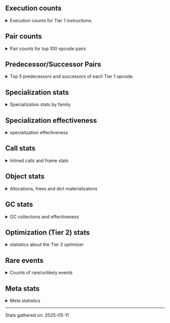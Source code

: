 ## Execution counts

<details>
<summary> Execution counts for Tier 1 instructions. </summary>


The "miss ratio" column shows the percentage of times the instruction
executed that it deoptimized. When this happens, the base unspecialized
instruction is not counted.

<table>
<thead>
<tr>
<th align="left">Name</th>
<th align="right">Base Count</th>
<th align="right">Head Count</th>
<th align="right">Change</th>
</tr>
</thead>
<tbody>
<tr>
<td align="left">BINARY_OP_SUBSCR_LIST_INT</td>
<td align="right">1,060,974</td>
<td align="right">92,493</td>
<td align="right">-91.3%</td>
</tr>
<tr>
<td align="left">FOR_ITER_LIST</td>
<td align="right">9,275,168</td>
<td align="right">3,313,872</td>
<td align="right">-64.3%</td>
</tr>
<tr>
<td align="left">LOAD_SMALL_INT</td>
<td align="right">1,549,162</td>
<td align="right">577,716</td>
<td align="right">-62.7%</td>
</tr>
<tr>
<td align="left">MAP_ADD</td>
<td align="right">3,245,769</td>
<td align="right">1,661,340</td>
<td align="right">-48.8%</td>
</tr>
<tr>
<td align="left">FOR_ITER</td>
<td align="right">15,455,428</td>
<td align="right">8,020,821</td>
<td align="right">-48.1%</td>
</tr>
<tr>
<td align="left">STORE_SUBSCR_DICT</td>
<td align="right">1,257,086</td>
<td align="right">698,111</td>
<td align="right">-44.5%</td>
</tr>
<tr>
<td align="left">POP_JUMP_IF_NOT_NONE</td>
<td align="right">3,404,375</td>
<td align="right">2,077,810</td>
<td align="right">-39.0%</td>
</tr>
<tr>
<td align="left">UNPACK_SEQUENCE_TWO_TUPLE</td>
<td align="right">10,269,074</td>
<td align="right">6,427,727</td>
<td align="right">-37.4%</td>
</tr>
<tr>
<td align="left">CALL_METHOD_DESCRIPTOR_O</td>
<td align="right">891,963</td>
<td align="right">565,860</td>
<td align="right">-36.6%</td>
</tr>
<tr>
<td align="left">POP_ITER</td>
<td align="right">11,034,661</td>
<td align="right">7,163,280</td>
<td align="right">-35.1%</td>
</tr>
<tr>
<td align="left">BUILD_LIST</td>
<td align="right">6,901,178</td>
<td align="right">4,549,472</td>
<td align="right">-34.1%</td>
</tr>
<tr>
<td align="left">STORE_FAST_STORE_FAST</td>
<td align="right">11,294,273</td>
<td align="right">7,452,926</td>
<td align="right">-34.0%</td>
</tr>
<tr>
<td align="left">LOAD_GLOBAL_BUILTIN</td>
<td align="right">57,909,492</td>
<td align="right">42,520,555</td>
<td align="right">-26.6%</td>
</tr>
<tr>
<td align="left">CALL_ISINSTANCE</td>
<td align="right">29,845,705</td>
<td align="right">21,969,316</td>
<td align="right">-26.4%</td>
</tr>
<tr>
<td align="left">TO_BOOL_BOOL</td>
<td align="right">36,080,880</td>
<td align="right">26,934,662</td>
<td align="right">-25.3%</td>
</tr>
<tr>
<td align="left">LOAD_GLOBAL_MODULE</td>
<td align="right">28,055,509</td>
<td align="right">21,322,411</td>
<td align="right">-24.0%</td>
</tr>
<tr>
<td align="left">CONTAINS_OP</td>
<td align="right">212,850</td>
<td align="right">162,292</td>
<td align="right">-23.8%</td>
</tr>
<tr>
<td align="left">LOAD_FAST</td>
<td align="right">14,555,587</td>
<td align="right">11,201,764</td>
<td align="right">-23.0%</td>
</tr>
<tr>
<td align="left">CALL_PY_EXACT_ARGS</td>
<td align="right">18,850,724</td>
<td align="right">14,635,516</td>
<td align="right">-22.4%</td>
</tr>
<tr>
<td align="left">CALL_LIST_APPEND</td>
<td align="right">1,299,785</td>
<td align="right">1,015,952</td>
<td align="right">-21.8%</td>
</tr>
<tr>
<td align="left">SET_FUNCTION_ATTRIBUTE</td>
<td align="right">703,115</td>
<td align="right">554,641</td>
<td align="right">-21.1%</td>
</tr>
<tr>
<td align="left">LOAD_FAST_BORROW</td>
<td align="right">114,522,145</td>
<td align="right">91,018,479</td>
<td align="right">-20.5%</td>
</tr>
<tr>
<td align="left">POP_JUMP_IF_FALSE</td>
<td align="right">37,973,537</td>
<td align="right">30,325,400</td>
<td align="right">-20.1%</td>
</tr>
<tr>
<td align="left">STORE_FAST</td>
<td align="right">29,251,531</td>
<td align="right">23,801,845</td>
<td align="right">-18.6%</td>
</tr>
<tr>
<td align="left">PUSH_NULL</td>
<td align="right">3,219,908</td>
<td align="right">2,673,992</td>
<td align="right">-17.0%</td>
</tr>
<tr>
<td align="left">POP_JUMP_IF_TRUE</td>
<td align="right">9,694,931</td>
<td align="right">8,101,322</td>
<td align="right">-16.4%</td>
</tr>
<tr>
<td align="left">COPY_FREE_VARS</td>
<td align="right">1,874,822</td>
<td align="right">1,569,973</td>
<td align="right">-16.3%</td>
</tr>
<tr>
<td align="left">GET_ITER</td>
<td align="right">11,524,796</td>
<td align="right">9,651,545</td>
<td align="right">-16.3%</td>
</tr>
<tr>
<td align="left">EXTENDED_ARG</td>
<td align="right">2,707,452</td>
<td align="right">2,268,041</td>
<td align="right">-16.2%</td>
</tr>
<tr>
<td align="left">BUILD_TUPLE</td>
<td align="right">12,007,192</td>
<td align="right">10,272,609</td>
<td align="right">-14.4%</td>
</tr>
<tr>
<td align="left">RETURN_VALUE</td>
<td align="right">28,167,089</td>
<td align="right">24,765,686</td>
<td align="right">-12.1%</td>
</tr>
<tr>
<td align="left">LOAD_ATTR_MODULE</td>
<td align="right">7,835,676</td>
<td align="right">6,914,952</td>
<td align="right">-11.8%</td>
</tr>
<tr>
<td align="left">MAKE_CELL</td>
<td align="right">1,308,254</td>
<td align="right">1,159,006</td>
<td align="right">-11.4%</td>
</tr>
<tr>
<td align="left">RESUME_CHECK</td>
<td align="right">36,232,625</td>
<td align="right">32,193,168</td>
<td align="right">-11.1%</td>
</tr>
<tr>
<td align="left">LOAD_FAST_BORROW_LOAD_FAST_BORROW</td>
<td align="right">10,554,784</td>
<td align="right">9,674,818</td>
<td align="right">-8.3%</td>
</tr>
<tr>
<td align="left">MAKE_FUNCTION</td>
<td align="right">2,040,329</td>
<td align="right">1,891,855</td>
<td align="right">-7.3%</td>
</tr>
<tr>
<td align="left">LOAD_ATTR_METHOD_WITH_VALUES</td>
<td align="right">2,678,876</td>
<td align="right">2,499,398</td>
<td align="right">-6.7%</td>
</tr>
<tr>
<td align="left">LOAD_CONST_MORTAL</td>
<td align="right">2,526,741</td>
<td align="right">2,378,267</td>
<td align="right">-5.9%</td>
</tr>
<tr>
<td align="left">LOAD_DEREF</td>
<td align="right">3,717,652</td>
<td align="right">3,511,494</td>
<td align="right">-5.5%</td>
</tr>
<tr>
<td align="left">COPY</td>
<td align="right">5,338,665</td>
<td align="right">5,060,435</td>
<td align="right">-5.2%</td>
</tr>
<tr>
<td align="left">LOAD_ATTR_METHOD_NO_DICT</td>
<td align="right">15,902,095</td>
<td align="right">15,183,265</td>
<td align="right">-4.5%</td>
</tr>
<tr>
<td align="left">LOAD_ATTR_SLOT</td>
<td align="right">16,193,975</td>
<td align="right">15,504,423</td>
<td align="right">-4.3%</td>
</tr>
<tr>
<td align="left">POP_TOP</td>
<td align="right">14,728,403</td>
<td align="right">14,399,335</td>
<td align="right">-2.2%</td>
</tr>
<tr>
<td align="left">TO_BOOL</td>
<td align="right">1,943,131</td>
<td align="right">1,900,665</td>
<td align="right">-2.2%</td>
</tr>
<tr>
<td align="left">TO_BOOL_INT</td>
<td align="right">145,638</td>
<td align="right">142,673</td>
<td align="right">-2.0%</td>
</tr>
<tr>
<td align="left">TO_BOOL_NONE</td>
<td align="right">2,533,551</td>
<td align="right">2,483,008</td>
<td align="right">-2.0%</td>
</tr>
<tr>
<td align="left">LOAD_CONST_IMMORTAL</td>
<td align="right">10,983,222</td>
<td align="right">10,780,452</td>
<td align="right">-1.8%</td>
</tr>
<tr>
<td align="left">BINARY_OP_SUBSCR_STR_INT</td>
<td align="right">364,551</td>
<td align="right">358,621</td>
<td align="right">-1.6%</td>
</tr>
<tr>
<td align="left">CALL_METHOD_DESCRIPTOR_NOARGS</td>
<td align="right">7,453,128</td>
<td align="right">7,350,164</td>
<td align="right">-1.4%</td>
</tr>
<tr>
<td align="left">BINARY_OP_ADD_INT</td>
<td align="right">445,167</td>
<td align="right">439,237</td>
<td align="right">-1.3%</td>
</tr>
<tr>
<td align="left">BINARY_OP_SUBTRACT_INT</td>
<td align="right">234,256</td>
<td align="right">231,291</td>
<td align="right">-1.3%</td>
</tr>
<tr>
<td align="left">COMPARE_OP_INT</td>
<td align="right">513,913</td>
<td align="right">507,983</td>
<td align="right">-1.2%</td>
</tr>
<tr>
<td align="left">STORE_ATTR_SLOT</td>
<td align="right">3,382,769</td>
<td align="right">3,358,419</td>
<td align="right">-0.7%</td>
</tr>
<tr>
<td align="left">LOAD_ATTR</td>
<td align="right">507,517</td>
<td align="right">505,089</td>
<td align="right">-0.5%</td>
</tr>
<tr>
<td align="left">LOAD_ATTR_NONDESCRIPTOR_NO_DICT</td>
<td align="right">814,466</td>
<td align="right">811,501</td>
<td align="right">-0.4%</td>
</tr>
<tr>
<td align="left">COMPARE_OP</td>
<td align="right">813,437</td>
<td align="right">811,009</td>
<td align="right">-0.3%</td>
</tr>
<tr>
<td align="left">IS_OP</td>
<td align="right">2,236,409</td>
<td align="right">2,230,056</td>
<td align="right">-0.3%</td>
</tr>
<tr>
<td align="left">TO_BOOL_STR</td>
<td align="right">1,193,960</td>
<td align="right">1,190,995</td>
<td align="right">-0.2%</td>
</tr>
<tr>
<td align="left">CALL_PY_GENERAL</td>
<td align="right">2,192,770</td>
<td align="right">2,189,805</td>
<td align="right">-0.1%</td>
</tr>
<tr>
<td align="left">SWAP</td>
<td align="right">5,488,047</td>
<td align="right">5,482,117</td>
<td align="right">-0.1%</td>
</tr>
<tr>
<td align="left">TO_BOOL_ALWAYS_TRUE</td>
<td align="right">3,221,733</td>
<td align="right">3,219,286</td>
<td align="right">-0.1%</td>
</tr>
<tr>
<td align="left">CALL_METHOD_DESCRIPTOR_FAST</td>
<td align="right">4,190,030</td>
<td align="right">4,187,065</td>
<td align="right">-0.1%</td>
</tr>
<tr>
<td align="left">JUMP_BACKWARD_NO_JIT</td>
<td align="right">20,802,734</td>
<td align="right"></td>
<td align="right"></td>
</tr>
<tr>
<td align="left">YIELD_VALUE</td>
<td align="right">8,086,107</td>
<td align="right">8,086,107</td>
<td align="right">0.0%</td>
</tr>
<tr>
<td align="left">FOR_ITER_GEN</td>
<td align="right">5,808,336</td>
<td align="right">5,808,336</td>
<td align="right">0.0%</td>
</tr>
<tr>
<td align="left">LOAD_FAST_AND_CLEAR</td>
<td align="right">4,848,723</td>
<td align="right">4,848,723</td>
<td align="right">0.0%</td>
</tr>
<tr>
<td align="left">INTERPRETER_EXIT</td>
<td align="right">4,610,277</td>
<td align="right">4,610,277</td>
<td align="right">0.0%</td>
</tr>
<tr>
<td align="left">SEND_GEN</td>
<td align="right">3,879,410</td>
<td align="right">3,879,410</td>
<td align="right">0.0%</td>
</tr>
<tr>
<td align="left">CALL_BUILTIN_O</td>
<td align="right">3,169,517</td>
<td align="right">3,169,517</td>
<td align="right">0.0%</td>
</tr>
<tr>
<td align="left">JUMP_BACKWARD_NO_INTERRUPT</td>
<td align="right">3,048,915</td>
<td align="right">3,048,915</td>
<td align="right">0.0%</td>
</tr>
<tr>
<td align="left">LOAD_ATTR_NONDESCRIPTOR_WITH_VALUES</td>
<td align="right">2,949,138</td>
<td align="right">2,949,138</td>
<td align="right">0.0%</td>
</tr>
<tr>
<td align="left">LOAD_ATTR_PROPERTY</td>
<td align="right">2,781,570</td>
<td align="right">2,781,570</td>
<td align="right">0.0%</td>
</tr>
<tr>
<td align="left">LIST_APPEND</td>
<td align="right">2,722,029</td>
<td align="right">2,722,029</td>
<td align="right">0.0%</td>
</tr>
<tr>
<td align="left">RETURN_GENERATOR</td>
<td align="right">2,592,513</td>
<td align="right">2,592,513</td>
<td align="right">0.0%</td>
</tr>
<tr>
<td align="left">UNPACK_SEQUENCE_TUPLE</td>
<td align="right">2,346,119</td>
<td align="right">2,346,119</td>
<td align="right">0.0%</td>
</tr>
<tr>
<td align="left">BUILD_MAP</td>
<td align="right">1,879,401</td>
<td align="right">1,879,401</td>
<td align="right">0.0%</td>
</tr>
<tr>
<td align="left">FORMAT_SIMPLE</td>
<td align="right">1,540,131</td>
<td align="right">1,540,131</td>
<td align="right">0.0%</td>
</tr>
<tr>
<td align="left">END_FOR</td>
<td align="right">1,466,987</td>
<td align="right">1,466,987</td>
<td align="right">0.0%</td>
</tr>
<tr>
<td align="left">CALL_TYPE_1</td>
<td align="right">1,398,872</td>
<td align="right">1,398,872</td>
<td align="right">0.0%</td>
</tr>
<tr>
<td align="left">CALL_INTRINSIC_1</td>
<td align="right">1,320,638</td>
<td align="right">1,320,638</td>
<td align="right">0.0%</td>
</tr>
<tr>
<td align="left">LOAD_COMMON_CONSTANT</td>
<td align="right">1,241,238</td>
<td align="right">1,241,238</td>
<td align="right">0.0%</td>
</tr>
<tr>
<td align="left">JUMP_FORWARD</td>
<td align="right">1,031,162</td>
<td align="right">1,031,162</td>
<td align="right">0.0%</td>
</tr>
<tr>
<td align="left">CALL_BUILTIN_FAST</td>
<td align="right">980,478</td>
<td align="right">980,478</td>
<td align="right">0.0%</td>
</tr>
<tr>
<td align="left">END_SEND</td>
<td align="right">830,502</td>
<td align="right">830,502</td>
<td align="right">0.0%</td>
</tr>
<tr>
<td align="left">GET_YIELD_FROM_ITER</td>
<td align="right">830,502</td>
<td align="right">830,502</td>
<td align="right">0.0%</td>
</tr>
<tr>
<td align="left">BUILD_STRING</td>
<td align="right">829,857</td>
<td align="right">829,857</td>
<td align="right">0.0%</td>
</tr>
<tr>
<td align="left">UNARY_NOT</td>
<td align="right">775,935</td>
<td align="right">775,935</td>
<td align="right">0.0%</td>
</tr>
<tr>
<td align="left">LOAD_ATTR_INSTANCE_VALUE</td>
<td align="right">655,778</td>
<td align="right">655,778</td>
<td align="right">0.0%</td>
</tr>
<tr>
<td align="left">BINARY_OP_SUBSCR_DICT</td>
<td align="right">482,183</td>
<td align="right">482,183</td>
<td align="right">0.0%</td>
</tr>
<tr>
<td align="left">COMPARE_OP_STR</td>
<td align="right">353,185</td>
<td align="right">353,185</td>
<td align="right">0.0%</td>
</tr>
<tr>
<td align="left">CALL_KW_PY</td>
<td align="right">348,633</td>
<td align="right">348,633</td>
<td align="right">0.0%</td>
</tr>
<tr>
<td align="left">CALL_BOUND_METHOD_EXACT_ARGS</td>
<td align="right">314,614</td>
<td align="right">314,614</td>
<td align="right">0.0%</td>
</tr>
<tr>
<td align="left">STORE_FAST_LOAD_FAST</td>
<td align="right">256,323</td>
<td align="right">256,323</td>
<td align="right">0.0%</td>
</tr>
<tr>
<td align="left">NOP</td>
<td align="right">256,001</td>
<td align="right">256,001</td>
<td align="right">0.0%</td>
</tr>
<tr>
<td align="left">CONTAINS_OP_DICT</td>
<td align="right">254,103</td>
<td align="right">254,103</td>
<td align="right">0.0%</td>
</tr>
<tr>
<td align="left">UNPACK_EX</td>
<td align="right">234,909</td>
<td align="right">234,909</td>
<td align="right">0.0%</td>
</tr>
<tr>
<td align="left">CONTAINS_OP_SET</td>
<td align="right">208,457</td>
<td align="right">208,457</td>
<td align="right">0.0%</td>
</tr>
<tr>
<td align="left">CALL_FUNCTION_EX</td>
<td align="right">156,220</td>
<td align="right">156,220</td>
<td align="right">0.0%</td>
</tr>
<tr>
<td align="left">DICT_MERGE</td>
<td align="right">148,866</td>
<td align="right">148,866</td>
<td align="right">0.0%</td>
</tr>
<tr>
<td align="left">CALL_BUILTIN_CLASS</td>
<td align="right">144,907</td>
<td align="right">144,907</td>
<td align="right">0.0%</td>
</tr>
<tr>
<td align="left">CALL_NON_PY_GENERAL</td>
<td align="right">139,752</td>
<td align="right">139,752</td>
<td align="right">0.0%</td>
</tr>
<tr>
<td align="left">CALL_LEN</td>
<td align="right">138,914</td>
<td align="right">138,914</td>
<td align="right">0.0%</td>
</tr>
<tr>
<td align="left">STORE_ATTR_INSTANCE_VALUE</td>
<td align="right">134,261</td>
<td align="right">134,261</td>
<td align="right">0.0%</td>
</tr>
<tr>
<td align="left">CALL_TUPLE_1</td>
<td align="right">113,515</td>
<td align="right">113,515</td>
<td align="right">0.0%</td>
</tr>
<tr>
<td align="left">POP_JUMP_IF_NONE</td>
<td align="right">106,941</td>
<td align="right">106,941</td>
<td align="right">0.0%</td>
</tr>
<tr>
<td align="left">FOR_ITER_TUPLE</td>
<td align="right">102,548</td>
<td align="right">102,548</td>
<td align="right">0.0%</td>
</tr>
<tr>
<td align="left">LIST_EXTEND</td>
<td align="right">80,561</td>
<td align="right">80,561</td>
<td align="right">0.0%</td>
</tr>
<tr>
<td align="left">CALL_KW_NON_PY</td>
<td align="right">76,089</td>
<td align="right">76,089</td>
<td align="right">0.0%</td>
</tr>
<tr>
<td align="left">BINARY_OP_SUBSCR_TUPLE_INT</td>
<td align="right">74,366</td>
<td align="right">74,366</td>
<td align="right">0.0%</td>
</tr>
<tr>
<td align="left">BINARY_OP</td>
<td align="right">62,556</td>
<td align="right">62,556</td>
<td align="right">0.0%</td>
</tr>
<tr>
<td align="left">CHECK_EXC_MATCH</td>
<td align="right">61,662</td>
<td align="right">61,662</td>
<td align="right">0.0%</td>
</tr>
<tr>
<td align="left">POP_EXCEPT</td>
<td align="right">61,662</td>
<td align="right">61,662</td>
<td align="right">0.0%</td>
</tr>
<tr>
<td align="left">PUSH_EXC_INFO</td>
<td align="right">61,662</td>
<td align="right">61,662</td>
<td align="right">0.0%</td>
</tr>
<tr>
<td align="left">LOAD_ATTR_CLASS_WITH_METACLASS_CHECK</td>
<td align="right">60,754</td>
<td align="right">60,754</td>
<td align="right">0.0%</td>
</tr>
<tr>
<td align="left">CALL_METHOD_DESCRIPTOR_FAST_WITH_KEYWORDS</td>
<td align="right">59,339</td>
<td align="right">59,339</td>
<td align="right">0.0%</td>
</tr>
<tr>
<td align="left">BINARY_SLICE</td>
<td align="right">48,891</td>
<td align="right">48,891</td>
<td align="right">0.0%</td>
</tr>
<tr>
<td align="left">LOAD_FAST_LOAD_FAST</td>
<td align="right">45,731</td>
<td align="right">45,731</td>
<td align="right">0.0%</td>
</tr>
<tr>
<td align="left">BUILD_SET</td>
<td align="right">45,537</td>
<td align="right">45,537</td>
<td align="right">0.0%</td>
</tr>
<tr>
<td align="left">TO_BOOL_LIST</td>
<td align="right">30,556</td>
<td align="right">30,556</td>
<td align="right">0.0%</td>
</tr>
<tr>
<td align="left">STORE_DEREF</td>
<td align="right">25,736</td>
<td align="right">25,736</td>
<td align="right">0.0%</td>
</tr>
<tr>
<td align="left">CALL_BUILTIN_FAST_WITH_KEYWORDS</td>
<td align="right">25,152</td>
<td align="right">25,152</td>
<td align="right">0.0%</td>
</tr>
<tr>
<td align="left">BINARY_OP_INPLACE_ADD_UNICODE</td>
<td align="right">20,509</td>
<td align="right">20,509</td>
<td align="right">0.0%</td>
</tr>
<tr>
<td align="left">EXIT_INIT_CHECK</td>
<td align="right">20,251</td>
<td align="right">20,251</td>
<td align="right">0.0%</td>
</tr>
<tr>
<td align="left">CALL_ALLOC_AND_ENTER_INIT</td>
<td align="right">20,251</td>
<td align="right">20,251</td>
<td align="right">0.0%</td>
</tr>
<tr>
<td align="left">SET_ADD</td>
<td align="right">14,448</td>
<td align="right">14,448</td>
<td align="right">0.0%</td>
</tr>
<tr>
<td align="left">UNPACK_SEQUENCE</td>
<td align="right">12,145</td>
<td align="right">12,145</td>
<td align="right">0.0%</td>
</tr>
<tr>
<td align="left">BINARY_OP_SUBSCR_LIST_SLICE</td>
<td align="right">10,445</td>
<td align="right">10,445</td>
<td align="right">0.0%</td>
</tr>
<tr>
<td align="left">LOAD_ATTR_CLASS</td>
<td align="right">4,772</td>
<td align="right">4,772</td>
<td align="right">0.0%</td>
</tr>
<tr>
<td align="left">CALL_STR_1</td>
<td align="right">2,448</td>
<td align="right">2,448</td>
<td align="right">0.0%</td>
</tr>
<tr>
<td align="left">CALL</td>
<td align="right">1,942</td>
<td align="right">1,942</td>
<td align="right">0.0%</td>
</tr>
<tr>
<td align="left">DICT_UPDATE</td>
<td align="right">1,677</td>
<td align="right">1,677</td>
<td align="right">0.0%</td>
</tr>
<tr>
<td align="left">LOAD_GLOBAL</td>
<td align="right">1,552</td>
<td align="right">1,552</td>
<td align="right">0.0%</td>
</tr>
<tr>
<td align="left">IMPORT_NAME</td>
<td align="right">1,548</td>
<td align="right">1,548</td>
<td align="right">0.0%</td>
</tr>
<tr>
<td align="left">LOAD_FAST_CHECK</td>
<td align="right">774</td>
<td align="right">774</td>
<td align="right">0.0%</td>
</tr>
<tr>
<td align="left">LOAD_CONST</td>
<td align="right">471</td>
<td align="right">471</td>
<td align="right">0.0%</td>
</tr>
<tr>
<td align="left">RESUME</td>
<td align="right">320</td>
<td align="right">320</td>
<td align="right">0.0%</td>
</tr>
<tr>
<td align="left">BINARY_OP_SUBSCR_GETITEM</td>
<td align="right">257</td>
<td align="right">257</td>
<td align="right">0.0%</td>
</tr>
<tr>
<td align="left">FOR_ITER_RANGE</td>
<td align="right">193</td>
<td align="right">193</td>
<td align="right">0.0%</td>
</tr>
<tr>
<td align="left">JUMP_BACKWARD</td>
<td align="right">169</td>
<td align="right">169</td>
<td align="right">0.0%</td>
</tr>
<tr>
<td align="left">STORE_ATTR</td>
<td align="right">156</td>
<td align="right">156</td>
<td align="right">0.0%</td>
</tr>
<tr>
<td align="left">CALL_KW</td>
<td align="right">150</td>
<td align="right">150</td>
<td align="right">0.0%</td>
</tr>
<tr>
<td align="left">SET_UPDATE</td>
<td align="right">129</td>
<td align="right">129</td>
<td align="right">0.0%</td>
</tr>
<tr>
<td align="left">BINARY_OP_SUBTRACT_FLOAT</td>
<td align="right">128</td>
<td align="right">128</td>
<td align="right">0.0%</td>
</tr>
<tr>
<td align="left">BINARY_OP_ADD_FLOAT</td>
<td align="right">125</td>
<td align="right">125</td>
<td align="right">0.0%</td>
</tr>
<tr>
<td align="left">STORE_SUBSCR</td>
<td align="right">38</td>
<td align="right">38</td>
<td align="right">0.0%</td>
</tr>
<tr>
<td align="left">SEND</td>
<td align="right">14</td>
<td align="right">14</td>
<td align="right">0.0%</td>
</tr>
<tr>
<td align="left">JUMP_BACKWARD_JIT</td>
<td align="right"></td>
<td align="right">9,236,671</td>
<td align="right"></td>
</tr>
<tr>
<td align="left">ENTER_EXECUTOR</td>
<td align="right"></td>
<td align="right">5,886,332</td>
<td align="right"></td>
</tr>
<tr>
<td align="left">NOT_TAKEN</td>
<td align="right"></td>
<td align="right">269,843</td>
<td align="right"></td>
</tr>
</tbody>
</table>


</details>

## Pair counts

<details>
<summary> Pair counts for top 100 opcode pairs </summary>


Pairs of specialized operations that deoptimize and are then followed by
the corresponding unspecialized instruction are not counted as pairs.

Not included in comparative output.


</details>

## Predecessor/Successor Pairs

<details>
<summary> Top 5 predecessors and successors of each Tier 1 opcode. </summary>


This does not include the unspecialized instructions that occur after a
specialized instruction deoptimizes.

Not included in comparative output.


</details>

## Specialization stats

<details>
<summary> Specialization stats by family </summary>

### BINARY_OP

<details>
<summary> specialization stats for BINARY_OP family </summary>

<table>
<thead>
<tr>
<th align="left">Kind</th>
<th align="right">Base Count</th>
<th align="right">Base Ratio</th>
<th align="right">Head Count</th>
<th align="right">Head Ratio</th>
<th align="right">Change</th>
</tr>
</thead>
<tbody>
<tr>
<td align="left">
hit
<details>
<summary>ⓘ</summary>

Specialized instructions that complete.
</details>
</td>
<td align="right">3,743,639</td>
<td align="right">98.2%</td>
<td align="right">1,791,852</td>
<td align="right">96.4%</td>
<td align="right">-52.1%</td>
</tr>
<tr>
<td align="left">
deferred
<details>
<summary>ⓘ</summary>

Lists the number of "deferred" (i.e. not specialized) instructions executed.
</details>
</td>
<td align="right">61,985</td>
<td align="right">1.6%</td>
<td align="right">61,985</td>
<td align="right">3.3%</td>
<td align="right">0.0%</td>
</tr>
<tr>
<td align="left">
miss
<details>
<summary>ⓘ</summary>

Specialized instructions that deopt.
</details>
</td>
<td align="right">5,179</td>
<td align="right">0.1%</td>
<td align="right">5,179</td>
<td align="right">0.3%</td>
<td align="right">0.0%</td>
</tr>
</tbody>
</table>

<table>
<thead>
<tr>
<th align="left">Success</th>
<th align="right">Base Count</th>
<th align="right">Base Ratio</th>
<th align="right">Head Count</th>
<th align="right">Head Ratio</th>
<th align="right">Change</th>
</tr>
</thead>
<tbody>
<tr>
<td align="left">Success</td>
<td align="right">168</td>
<td align="right">25.6%</td>
<td align="right">168</td>
<td align="right">25.6%</td>
<td align="right">0.0%</td>
</tr>
<tr>
<td align="left">Failure</td>
<td align="right">489</td>
<td align="right">74.4%</td>
<td align="right">489</td>
<td align="right">74.4%</td>
<td align="right">0.0%</td>
</tr>
</tbody>
</table>

<table>
<thead>
<tr>
<th align="left">Failure kind</th>
<th align="right">Base Count</th>
<th align="right">Base Ratio</th>
<th align="right">Head Count</th>
<th align="right">Head Ratio</th>
<th align="right">Change</th>
</tr>
</thead>
<tbody>
<tr>
<td align="left">add other</td>
<td align="right">295</td>
<td align="right">60.3%</td>
<td align="right">295</td>
<td align="right">60.3%</td>
<td align="right">0.0%</td>
</tr>
<tr>
<td align="left">subscr defaultdict</td>
<td align="right">73</td>
<td align="right">14.9%</td>
<td align="right">73</td>
<td align="right">14.9%</td>
<td align="right">0.0%</td>
</tr>
<tr>
<td align="left">out of range</td>
<td align="right">49</td>
<td align="right">10.0%</td>
<td align="right">49</td>
<td align="right">10.0%</td>
<td align="right">0.0%</td>
</tr>
<tr>
<td align="left">subscr tuple slice</td>
<td align="right">49</td>
<td align="right">10.0%</td>
<td align="right">49</td>
<td align="right">10.0%</td>
<td align="right">0.0%</td>
</tr>
<tr>
<td align="left">subtract other</td>
<td align="right">22</td>
<td align="right">4.5%</td>
<td align="right">22</td>
<td align="right">4.5%</td>
<td align="right">0.0%</td>
</tr>
<tr>
<td align="left">add different types</td>
<td align="right">1</td>
<td align="right">0.2%</td>
<td align="right">1</td>
<td align="right">0.2%</td>
<td align="right">0.0%</td>
</tr>
</tbody>
</table>


</details>

### BINARY_SLICE

<details>
<summary> specialization stats for BINARY_SLICE family </summary>

<table>
<thead>
<tr>
<th align="left">Kind</th>
<th align="right">Base Count</th>
<th align="right">Base Ratio</th>
<th align="right">Head Count</th>
<th align="right">Head Ratio</th>
<th align="right">Change</th>
</tr>
</thead>
<tbody>
<tr>
<td align="left">
deferred
<details>
<summary>ⓘ</summary>

Lists the number of "deferred" (i.e. not specialized) instructions executed.
</details>
</td>
<td align="right">48,891</td>
<td align="right">100.0%</td>
<td align="right">48,891</td>
<td align="right">100.0%</td>
<td align="right">0.0%</td>
</tr>
</tbody>
</table>


</details>

### CALL

<details>
<summary> specialization stats for CALL family </summary>

<table>
<thead>
<tr>
<th align="left">Kind</th>
<th align="right">Base Count</th>
<th align="right">Base Ratio</th>
<th align="right">Head Count</th>
<th align="right">Head Ratio</th>
<th align="right">Change</th>
</tr>
</thead>
<tbody>
<tr>
<td align="left">
hit
<details>
<summary>ⓘ</summary>

Specialized instructions that complete.
</details>
</td>
<td align="right">68,694,477</td>
<td align="right">99.2%</td>
<td align="right">55,900,583</td>
<td align="right">99.0%</td>
<td align="right">-18.6%</td>
</tr>
<tr>
<td align="left">
miss
<details>
<summary>ⓘ</summary>

Specialized instructions that deopt.
</details>
</td>
<td align="right">549,045</td>
<td align="right">0.8%</td>
<td align="right">535,477</td>
<td align="right">0.9%</td>
<td align="right">-2.5%</td>
</tr>
<tr>
<td align="left">
deferred
<details>
<summary>ⓘ</summary>

Lists the number of "deferred" (i.e. not specialized) instructions executed.
</details>
</td>
<td align="right">539,572</td>
<td align="right">0.8%</td>
<td align="right">526,260</td>
<td align="right">0.9%</td>
<td align="right">-2.5%</td>
</tr>
</tbody>
</table>

<table>
<thead>
<tr>
<th align="left">Success</th>
<th align="right">Base Count</th>
<th align="right">Base Ratio</th>
<th align="right">Head Count</th>
<th align="right">Head Ratio</th>
<th align="right">Change</th>
</tr>
</thead>
<tbody>
<tr>
<td align="left">Success</td>
<td align="right">11,415</td>
<td align="right">100.0%</td>
<td align="right">11,159</td>
<td align="right">100.0%</td>
<td align="right">-2.2%</td>
</tr>
<tr>
<td align="left">Failure</td>
<td align="right">0</td>
<td align="right">0.0%</td>
<td align="right">0</td>
<td align="right">0.0%</td>
<td align="right"></td>
</tr>
</tbody>
</table>


</details>

### CALL_KW

<details>
<summary> specialization stats for CALL_KW family </summary>

<table>
<thead>
<tr>
<th align="left">Kind</th>
<th align="right">Base Count</th>
<th align="right">Base Ratio</th>
<th align="right">Head Count</th>
<th align="right">Head Ratio</th>
<th align="right">Change</th>
</tr>
</thead>
<tbody>
<tr>
<td align="left">
deferred
<details>
<summary>ⓘ</summary>

Lists the number of "deferred" (i.e. not specialized) instructions executed.
</details>
</td>
<td align="right">75</td>
<td align="right">50.0%</td>
<td align="right">75</td>
<td align="right">50.0%</td>
<td align="right">0.0%</td>
</tr>
</tbody>
</table>

<table>
<thead>
<tr>
<th align="left">Success</th>
<th align="right">Base Count</th>
<th align="right">Base Ratio</th>
<th align="right">Head Count</th>
<th align="right">Head Ratio</th>
<th align="right">Change</th>
</tr>
</thead>
<tbody>
<tr>
<td align="left">Success</td>
<td align="right">75</td>
<td align="right">100.0%</td>
<td align="right">75</td>
<td align="right">100.0%</td>
<td align="right">0.0%</td>
</tr>
<tr>
<td align="left">Failure</td>
<td align="right">0</td>
<td align="right">0.0%</td>
<td align="right">0</td>
<td align="right">0.0%</td>
<td align="right"></td>
</tr>
</tbody>
</table>


</details>

### COMPARE_OP

<details>
<summary> specialization stats for COMPARE_OP family </summary>

<table>
<thead>
<tr>
<th align="left">Kind</th>
<th align="right">Base Count</th>
<th align="right">Base Ratio</th>
<th align="right">Head Count</th>
<th align="right">Head Ratio</th>
<th align="right">Change</th>
</tr>
</thead>
<tbody>
<tr>
<td align="left">
hit
<details>
<summary>ⓘ</summary>

Specialized instructions that complete.
</details>
</td>
<td align="right">867,098</td>
<td align="right">51.6%</td>
<td align="right">861,168</td>
<td align="right">51.5%</td>
<td align="right">-0.7%</td>
</tr>
<tr>
<td align="left">
deferred
<details>
<summary>ⓘ</summary>

Lists the number of "deferred" (i.e. not specialized) instructions executed.
</details>
</td>
<td align="right">811,966</td>
<td align="right">48.3%</td>
<td align="right">809,538</td>
<td align="right">48.4%</td>
<td align="right">-0.3%</td>
</tr>
</tbody>
</table>

<table>
<thead>
<tr>
<th align="left">Success</th>
<th align="right">Base Count</th>
<th align="right">Base Ratio</th>
<th align="right">Head Count</th>
<th align="right">Head Ratio</th>
<th align="right">Change</th>
</tr>
</thead>
<tbody>
<tr>
<td align="left">Success</td>
<td align="right">40</td>
<td align="right">2.7%</td>
<td align="right">40</td>
<td align="right">2.7%</td>
<td align="right">0.0%</td>
</tr>
<tr>
<td align="left">Failure</td>
<td align="right">1,431</td>
<td align="right">97.3%</td>
<td align="right">1,431</td>
<td align="right">97.3%</td>
<td align="right">0.0%</td>
</tr>
</tbody>
</table>

<table>
<thead>
<tr>
<th align="left">Failure kind</th>
<th align="right">Base Count</th>
<th align="right">Base Ratio</th>
<th align="right">Head Count</th>
<th align="right">Head Ratio</th>
<th align="right">Change</th>
</tr>
</thead>
<tbody>
<tr>
<td align="left">baseobject</td>
<td align="right">662</td>
<td align="right">46.3%</td>
<td align="right">662</td>
<td align="right">46.3%</td>
<td align="right">0.0%</td>
</tr>
<tr>
<td align="left">different types</td>
<td align="right">497</td>
<td align="right">34.7%</td>
<td align="right">497</td>
<td align="right">34.7%</td>
<td align="right">0.0%</td>
</tr>
<tr>
<td align="left">other</td>
<td align="right">81</td>
<td align="right">5.7%</td>
<td align="right">81</td>
<td align="right">5.7%</td>
<td align="right">0.0%</td>
</tr>
<tr>
<td align="left">set</td>
<td align="right">51</td>
<td align="right">3.6%</td>
<td align="right">51</td>
<td align="right">3.6%</td>
<td align="right">0.0%</td>
</tr>
<tr>
<td align="left">string</td>
<td align="right">50</td>
<td align="right">3.5%</td>
<td align="right">50</td>
<td align="right">3.5%</td>
<td align="right">0.0%</td>
</tr>
<tr>
<td align="left">big int</td>
<td align="right">46</td>
<td align="right">3.2%</td>
<td align="right">46</td>
<td align="right">3.2%</td>
<td align="right">0.0%</td>
</tr>
<tr>
<td align="left">bool</td>
<td align="right">44</td>
<td align="right">3.1%</td>
<td align="right">44</td>
<td align="right">3.1%</td>
<td align="right">0.0%</td>
</tr>
</tbody>
</table>


</details>

### CONTAINS_OP

<details>
<summary> specialization stats for CONTAINS_OP family </summary>

<table>
<thead>
<tr>
<th align="left">Kind</th>
<th align="right">Base Count</th>
<th align="right">Base Ratio</th>
<th align="right">Head Count</th>
<th align="right">Head Ratio</th>
<th align="right">Change</th>
</tr>
</thead>
<tbody>
<tr>
<td align="left">
deferred
<details>
<summary>ⓘ</summary>

Lists the number of "deferred" (i.e. not specialized) instructions executed.
</details>
</td>
<td align="right">212,367</td>
<td align="right">31.4%</td>
<td align="right">161,810</td>
<td align="right">25.9%</td>
<td align="right">-23.8%</td>
</tr>
<tr>
<td align="left">
hit
<details>
<summary>ⓘ</summary>

Specialized instructions that complete.
</details>
</td>
<td align="right">435,222</td>
<td align="right">64.4%</td>
<td align="right">435,222</td>
<td align="right">69.7%</td>
<td align="right">0.0%</td>
</tr>
<tr>
<td align="left">
miss
<details>
<summary>ⓘ</summary>

Specialized instructions that deopt.
</details>
</td>
<td align="right">27,338</td>
<td align="right">4.0%</td>
<td align="right">27,338</td>
<td align="right">4.4%</td>
<td align="right">0.0%</td>
</tr>
</tbody>
</table>

<table>
<thead>
<tr>
<th align="left">Success</th>
<th align="right">Base Count</th>
<th align="right">Base Ratio</th>
<th align="right">Head Count</th>
<th align="right">Head Ratio</th>
<th align="right">Change</th>
</tr>
</thead>
<tbody>
<tr>
<td align="left">Failure</td>
<td align="right">450</td>
<td align="right">45.1%</td>
<td align="right">449</td>
<td align="right">45.0%</td>
<td align="right">-0.2%</td>
</tr>
<tr>
<td align="left">Success</td>
<td align="right">548</td>
<td align="right">54.9%</td>
<td align="right">548</td>
<td align="right">55.0%</td>
<td align="right">0.0%</td>
</tr>
</tbody>
</table>

<table>
<thead>
<tr>
<th align="left">Failure kind</th>
<th align="right">Base Count</th>
<th align="right">Base Ratio</th>
<th align="right">Head Count</th>
<th align="right">Head Ratio</th>
<th align="right">Change</th>
</tr>
</thead>
<tbody>
<tr>
<td align="left">tuple</td>
<td align="right">270</td>
<td align="right">60.0%</td>
<td align="right">269</td>
<td align="right">59.9%</td>
<td align="right">-0.4%</td>
</tr>
<tr>
<td align="left">list</td>
<td align="right">180</td>
<td align="right">40.0%</td>
<td align="right">180</td>
<td align="right">40.1%</td>
<td align="right">0.0%</td>
</tr>
</tbody>
</table>


</details>

### FOR_ITER

<details>
<summary> specialization stats for FOR_ITER family </summary>

<table>
<thead>
<tr>
<th align="left">Kind</th>
<th align="right">Base Count</th>
<th align="right">Base Ratio</th>
<th align="right">Head Count</th>
<th align="right">Head Ratio</th>
<th align="right">Change</th>
</tr>
</thead>
<tbody>
<tr>
<td align="left">
deferred
<details>
<summary>ⓘ</summary>

Lists the number of "deferred" (i.e. not specialized) instructions executed.
</details>
</td>
<td align="right">15,450,353</td>
<td align="right">50.4%</td>
<td align="right">8,017,546</td>
<td align="right">46.5%</td>
<td align="right">-48.1%</td>
</tr>
<tr>
<td align="left">
hit
<details>
<summary>ⓘ</summary>

Specialized instructions that complete.
</details>
</td>
<td align="right">15,186,245</td>
<td align="right">49.6%</td>
<td align="right">9,224,949</td>
<td align="right">53.5%</td>
<td align="right">-39.3%</td>
</tr>
</tbody>
</table>

<table>
<thead>
<tr>
<th align="left">Success</th>
<th align="right">Base Count</th>
<th align="right">Base Ratio</th>
<th align="right">Head Count</th>
<th align="right">Head Ratio</th>
<th align="right">Change</th>
</tr>
</thead>
<tbody>
<tr>
<td align="left">Failure</td>
<td align="right">4,988</td>
<td align="right">98.3%</td>
<td align="right">3,188</td>
<td align="right">97.3%</td>
<td align="right">-36.1%</td>
</tr>
<tr>
<td align="left">Success</td>
<td align="right">87</td>
<td align="right">1.7%</td>
<td align="right">87</td>
<td align="right">2.7%</td>
<td align="right">0.0%</td>
</tr>
</tbody>
</table>

<table>
<thead>
<tr>
<th align="left">Failure kind</th>
<th align="right">Base Count</th>
<th align="right">Base Ratio</th>
<th align="right">Head Count</th>
<th align="right">Head Ratio</th>
<th align="right">Change</th>
</tr>
</thead>
<tbody>
<tr>
<td align="left">dict items</td>
<td align="right">3,825</td>
<td align="right">76.7%</td>
<td align="right">2,109</td>
<td align="right">66.2%</td>
<td align="right">-44.9%</td>
</tr>
<tr>
<td align="left">itertools</td>
<td align="right">146</td>
<td align="right">2.9%</td>
<td align="right">83</td>
<td align="right">2.6%</td>
<td align="right">-43.2%</td>
</tr>
<tr>
<td align="left">other</td>
<td align="right">73</td>
<td align="right">1.5%</td>
<td align="right">52</td>
<td align="right">1.6%</td>
<td align="right">-28.8%</td>
</tr>
<tr>
<td align="left">dict values</td>
<td align="right">287</td>
<td align="right">5.8%</td>
<td align="right">287</td>
<td align="right">9.0%</td>
<td align="right">0.0%</td>
</tr>
<tr>
<td align="left">dict keys</td>
<td align="right">187</td>
<td align="right">3.7%</td>
<td align="right">187</td>
<td align="right">5.9%</td>
<td align="right">0.0%</td>
</tr>
<tr>
<td align="left">set</td>
<td align="right">183</td>
<td align="right">3.7%</td>
<td align="right">183</td>
<td align="right">5.7%</td>
<td align="right">0.0%</td>
</tr>
<tr>
<td align="left">enumerate</td>
<td align="right">147</td>
<td align="right">2.9%</td>
<td align="right">147</td>
<td align="right">4.6%</td>
<td align="right">0.0%</td>
</tr>
<tr>
<td align="left">reversed list</td>
<td align="right">90</td>
<td align="right">1.8%</td>
<td align="right">90</td>
<td align="right">2.8%</td>
<td align="right">0.0%</td>
</tr>
<tr>
<td align="left">ascii string</td>
<td align="right">50</td>
<td align="right">1.0%</td>
<td align="right">50</td>
<td align="right">1.6%</td>
<td align="right">0.0%</td>
</tr>
</tbody>
</table>


</details>

### GET_ITER

<details>
<summary> specialization stats for GET_ITER family </summary>

<table>
<thead>
<tr>
<th align="left">Failure kind</th>
<th align="right">Base Count</th>
<th align="right">Base Ratio</th>
<th align="right">Head Count</th>
<th align="right">Head Ratio</th>
<th align="right">Change</th>
</tr>
</thead>
<tbody>
<tr>
<td align="left">other</td>
<td align="right">4,936,121</td>
<td align="right">4,936,121 / 0 !!</td>
<td align="right">4,936,121</td>
<td align="right">4,936,121 / 0 !!</td>
<td align="right">0.0%</td>
</tr>
<tr>
<td align="left">list</td>
<td align="right">4,523,385</td>
<td align="right">4,523,385 / 0 !!</td>
<td align="right">4,523,385</td>
<td align="right">4,523,385 / 0 !!</td>
<td align="right">0.0%</td>
</tr>
<tr>
<td align="left">self</td>
<td align="right">1,740,984</td>
<td align="right">1,740,984 / 0 !!</td>
<td align="right">1,740,984</td>
<td align="right">1,740,984 / 0 !!</td>
<td align="right">0.0%</td>
</tr>
<tr>
<td align="left">generator</td>
<td align="right">225,750</td>
<td align="right">225,750 / 0 !!</td>
<td align="right">225,750</td>
<td align="right">225,750 / 0 !!</td>
<td align="right">0.0%</td>
</tr>
<tr>
<td align="left">string</td>
<td align="right">33,798</td>
<td align="right">33,798 / 0 !!</td>
<td align="right">33,798</td>
<td align="right">33,798 / 0 !!</td>
<td align="right">0.0%</td>
</tr>
<tr>
<td align="left">tuple</td>
<td align="right">27,993</td>
<td align="right">27,993 / 0 !!</td>
<td align="right">27,993</td>
<td align="right">27,993 / 0 !!</td>
<td align="right">0.0%</td>
</tr>
<tr>
<td align="left">enumerate</td>
<td align="right">19,866</td>
<td align="right">19,866 / 0 !!</td>
<td align="right">19,866</td>
<td align="right">19,866 / 0 !!</td>
<td align="right">0.0%</td>
</tr>
<tr>
<td align="left">dict keys</td>
<td align="right">14,577</td>
<td align="right">14,577 / 0 !!</td>
<td align="right">14,577</td>
<td align="right">14,577 / 0 !!</td>
<td align="right">0.0%</td>
</tr>
<tr>
<td align="left">set</td>
<td align="right">2,322</td>
<td align="right">2,322 / 0 !!</td>
<td align="right">2,322</td>
<td align="right">2,322 / 0 !!</td>
<td align="right">0.0%</td>
</tr>
</tbody>
</table>


</details>

### LOAD_ATTR

<details>
<summary> specialization stats for LOAD_ATTR family </summary>

<table>
<thead>
<tr>
<th align="left">Kind</th>
<th align="right">Base Count</th>
<th align="right">Base Ratio</th>
<th align="right">Head Count</th>
<th align="right">Head Ratio</th>
<th align="right">Change</th>
</tr>
</thead>
<tbody>
<tr>
<td align="left">
miss
<details>
<summary>ⓘ</summary>

Specialized instructions that deopt.
</details>
</td>
<td align="right">8,211,838</td>
<td align="right">16.3%</td>
<td align="right">7,680,761</td>
<td align="right">16.0%</td>
<td align="right">-6.5%</td>
</tr>
<tr>
<td align="left">
hit
<details>
<summary>ⓘ</summary>

Specialized instructions that complete.
</details>
</td>
<td align="right">41,665,262</td>
<td align="right">82.7%</td>
<td align="right">39,684,790</td>
<td align="right">82.9%</td>
<td align="right">-4.8%</td>
</tr>
<tr>
<td align="left">
deferred
<details>
<summary>ⓘ</summary>

Lists the number of "deferred" (i.e. not specialized) instructions executed.
</details>
</td>
<td align="right">501,411</td>
<td align="right">1.0%</td>
<td align="right">498,983</td>
<td align="right">1.0%</td>
<td align="right">-0.5%</td>
</tr>
<tr>
<td align="left">
deopt
<details>
<summary>ⓘ</summary>

Specialized instructions that deopt.
</details>
</td>
<td align="right">355,467</td>
<td align="right">0.7%</td>
<td align="right">355,467</td>
<td align="right">0.7%</td>
<td align="right">0.0%</td>
</tr>
</tbody>
</table>

<table>
<thead>
<tr>
<th align="left">Success</th>
<th align="right">Base Count</th>
<th align="right">Base Ratio</th>
<th align="right">Head Count</th>
<th align="right">Head Ratio</th>
<th align="right">Change</th>
</tr>
</thead>
<tbody>
<tr>
<td align="left">Success</td>
<td align="right">156,005</td>
<td align="right">97.0%</td>
<td align="right">145,993</td>
<td align="right">96.8%</td>
<td align="right">-6.4%</td>
</tr>
<tr>
<td align="left">Failure</td>
<td align="right">4,843</td>
<td align="right">3.0%</td>
<td align="right">4,843</td>
<td align="right">3.2%</td>
<td align="right">0.0%</td>
</tr>
</tbody>
</table>

<table>
<thead>
<tr>
<th align="left">Failure kind</th>
<th align="right">Base Count</th>
<th align="right">Base Ratio</th>
<th align="right">Head Count</th>
<th align="right">Head Ratio</th>
<th align="right">Change</th>
</tr>
</thead>
<tbody>
<tr>
<td align="left">mutable class</td>
<td align="right">3,925</td>
<td align="right">81.0%</td>
<td align="right">3,925</td>
<td align="right">81.0%</td>
<td align="right">0.0%</td>
</tr>
<tr>
<td align="left">method</td>
<td align="right">758</td>
<td align="right">15.7%</td>
<td align="right">758</td>
<td align="right">15.7%</td>
<td align="right">0.0%</td>
</tr>
<tr>
<td align="left">class method obj</td>
<td align="right">91</td>
<td align="right">1.9%</td>
<td align="right">91</td>
<td align="right">1.9%</td>
<td align="right">0.0%</td>
</tr>
<tr>
<td align="left">builtin class method</td>
<td align="right">47</td>
<td align="right">1.0%</td>
<td align="right">47</td>
<td align="right">1.0%</td>
<td align="right">0.0%</td>
</tr>
</tbody>
</table>


</details>

### LOAD_GLOBAL

<details>
<summary> specialization stats for LOAD_GLOBAL family </summary>

<table>
<thead>
<tr>
<th align="left">Kind</th>
<th align="right">Base Count</th>
<th align="right">Base Ratio</th>
<th align="right">Head Count</th>
<th align="right">Head Ratio</th>
<th align="right">Change</th>
</tr>
</thead>
<tbody>
<tr>
<td align="left">
hit
<details>
<summary>ⓘ</summary>

Specialized instructions that complete.
</details>
</td>
<td align="right">85,964,789</td>
<td align="right">100.0%</td>
<td align="right">63,842,754</td>
<td align="right">100.0%</td>
<td align="right">-25.7%</td>
</tr>
<tr>
<td align="left">
deferred
<details>
<summary>ⓘ</summary>

Lists the number of "deferred" (i.e. not specialized) instructions executed.
</details>
</td>
<td align="right">736</td>
<td align="right">0.0%</td>
<td align="right">736</td>
<td align="right">0.0%</td>
<td align="right">0.0%</td>
</tr>
<tr>
<td align="left">
miss
<details>
<summary>ⓘ</summary>

Specialized instructions that deopt.
</details>
</td>
<td align="right">212</td>
<td align="right">0.0%</td>
<td align="right">212</td>
<td align="right">0.0%</td>
<td align="right">0.0%</td>
</tr>
</tbody>
</table>

<table>
<thead>
<tr>
<th align="left">Success</th>
<th align="right">Base Count</th>
<th align="right">Base Ratio</th>
<th align="right">Head Count</th>
<th align="right">Head Ratio</th>
<th align="right">Change</th>
</tr>
</thead>
<tbody>
<tr>
<td align="left">Success</td>
<td align="right">820</td>
<td align="right">100.0%</td>
<td align="right">820</td>
<td align="right">100.0%</td>
<td align="right">0.0%</td>
</tr>
<tr>
<td align="left">Failure</td>
<td align="right">0</td>
<td align="right">0.0%</td>
<td align="right">0</td>
<td align="right">0.0%</td>
<td align="right"></td>
</tr>
</tbody>
</table>


</details>

### SEND

<details>
<summary> specialization stats for SEND family </summary>

<table>
<thead>
<tr>
<th align="left">Kind</th>
<th align="right">Base Count</th>
<th align="right">Base Ratio</th>
<th align="right">Head Count</th>
<th align="right">Head Ratio</th>
<th align="right">Change</th>
</tr>
</thead>
<tbody>
<tr>
<td align="left">
deferred
<details>
<summary>ⓘ</summary>

Lists the number of "deferred" (i.e. not specialized) instructions executed.
</details>
</td>
<td align="right">7</td>
<td align="right">0.0%</td>
<td align="right">7</td>
<td align="right">0.0%</td>
<td align="right">0.0%</td>
</tr>
<tr>
<td align="left">
hit
<details>
<summary>ⓘ</summary>

Specialized instructions that complete.
</details>
</td>
<td align="right">3,879,410</td>
<td align="right">100.0%</td>
<td align="right">3,879,410</td>
<td align="right">100.0%</td>
<td align="right">0.0%</td>
</tr>
</tbody>
</table>

<table>
<thead>
<tr>
<th align="left">Success</th>
<th align="right">Base Count</th>
<th align="right">Base Ratio</th>
<th align="right">Head Count</th>
<th align="right">Head Ratio</th>
<th align="right">Change</th>
</tr>
</thead>
<tbody>
<tr>
<td align="left">Success</td>
<td align="right">7</td>
<td align="right">100.0%</td>
<td align="right">7</td>
<td align="right">100.0%</td>
<td align="right">0.0%</td>
</tr>
<tr>
<td align="left">Failure</td>
<td align="right">0</td>
<td align="right">0.0%</td>
<td align="right">0</td>
<td align="right">0.0%</td>
<td align="right"></td>
</tr>
</tbody>
</table>


</details>

### STORE_ATTR

<details>
<summary> specialization stats for STORE_ATTR family </summary>

<table>
<thead>
<tr>
<th align="left">Kind</th>
<th align="right">Base Count</th>
<th align="right">Base Ratio</th>
<th align="right">Head Count</th>
<th align="right">Head Ratio</th>
<th align="right">Change</th>
</tr>
</thead>
<tbody>
<tr>
<td align="left">
hit
<details>
<summary>ⓘ</summary>

Specialized instructions that complete.
</details>
</td>
<td align="right">1,952,292</td>
<td align="right">55.5%</td>
<td align="right">1,926,314</td>
<td align="right">55.2%</td>
<td align="right">-1.3%</td>
</tr>
<tr>
<td align="left">
miss
<details>
<summary>ⓘ</summary>

Specialized instructions that deopt.
</details>
</td>
<td align="right">1,564,738</td>
<td align="right">44.5%</td>
<td align="right">1,566,366</td>
<td align="right">44.8%</td>
<td align="right">0.1%</td>
</tr>
<tr>
<td align="left">
deferred
<details>
<summary>ⓘ</summary>

Lists the number of "deferred" (i.e. not specialized) instructions executed.
</details>
</td>
<td align="right">78</td>
<td align="right">0.0%</td>
<td align="right">78</td>
<td align="right">0.0%</td>
<td align="right">0.0%</td>
</tr>
</tbody>
</table>

<table>
<thead>
<tr>
<th align="left">Success</th>
<th align="right">Base Count</th>
<th align="right">Base Ratio</th>
<th align="right">Head Count</th>
<th align="right">Head Ratio</th>
<th align="right">Change</th>
</tr>
</thead>
<tbody>
<tr>
<td align="left">Success</td>
<td align="right">29,800</td>
<td align="right">100.0%</td>
<td align="right">29,844</td>
<td align="right">100.0%</td>
<td align="right">0.1%</td>
</tr>
<tr>
<td align="left">Failure</td>
<td align="right">0</td>
<td align="right">0.0%</td>
<td align="right">0</td>
<td align="right">0.0%</td>
<td align="right"></td>
</tr>
</tbody>
</table>


</details>

### STORE_SUBSCR

<details>
<summary> specialization stats for STORE_SUBSCR family </summary>

<table>
<thead>
<tr>
<th align="left">Kind</th>
<th align="right">Base Count</th>
<th align="right">Base Ratio</th>
<th align="right">Head Count</th>
<th align="right">Head Ratio</th>
<th align="right">Change</th>
</tr>
</thead>
<tbody>
<tr>
<td align="left">
hit
<details>
<summary>ⓘ</summary>

Specialized instructions that complete.
</details>
</td>
<td align="right">1,257,086</td>
<td align="right">100.0%</td>
<td align="right">698,111</td>
<td align="right">100.0%</td>
<td align="right">-44.5%</td>
</tr>
<tr>
<td align="left">
deferred
<details>
<summary>ⓘ</summary>

Lists the number of "deferred" (i.e. not specialized) instructions executed.
</details>
</td>
<td align="right">19</td>
<td align="right">0.0%</td>
<td align="right">19</td>
<td align="right">0.0%</td>
<td align="right">0.0%</td>
</tr>
</tbody>
</table>

<table>
<thead>
<tr>
<th align="left">Success</th>
<th align="right">Base Count</th>
<th align="right">Base Ratio</th>
<th align="right">Head Count</th>
<th align="right">Head Ratio</th>
<th align="right">Change</th>
</tr>
</thead>
<tbody>
<tr>
<td align="left">Success</td>
<td align="right">19</td>
<td align="right">100.0%</td>
<td align="right">19</td>
<td align="right">100.0%</td>
<td align="right">0.0%</td>
</tr>
<tr>
<td align="left">Failure</td>
<td align="right">0</td>
<td align="right">0.0%</td>
<td align="right">0</td>
<td align="right">0.0%</td>
<td align="right"></td>
</tr>
</tbody>
</table>


</details>

### TO_BOOL

<details>
<summary> specialization stats for TO_BOOL family </summary>

<table>
<thead>
<tr>
<th align="left">Kind</th>
<th align="right">Base Count</th>
<th align="right">Base Ratio</th>
<th align="right">Head Count</th>
<th align="right">Head Ratio</th>
<th align="right">Change</th>
</tr>
</thead>
<tbody>
<tr>
<td align="left">
hit
<details>
<summary>ⓘ</summary>

Specialized instructions that complete.
</details>
</td>
<td align="right">39,207,312</td>
<td align="right">89.6%</td>
<td align="right">30,004,727</td>
<td align="right">87.0%</td>
<td align="right">-23.5%</td>
</tr>
<tr>
<td align="left">
deferred
<details>
<summary>ⓘ</summary>

Lists the number of "deferred" (i.e. not specialized) instructions executed.
</details>
</td>
<td align="right">1,941,751</td>
<td align="right">4.4%</td>
<td align="right">1,899,306</td>
<td align="right">5.5%</td>
<td align="right">-2.2%</td>
</tr>
<tr>
<td align="left">
miss
<details>
<summary>ⓘ</summary>

Specialized instructions that deopt.
</details>
</td>
<td align="right">2,593,690</td>
<td align="right">5.9%</td>
<td align="right">2,593,461</td>
<td align="right">7.5%</td>
<td align="right">-0.0%</td>
</tr>
</tbody>
</table>

<table>
<thead>
<tr>
<th align="left">Success</th>
<th align="right">Base Count</th>
<th align="right">Base Ratio</th>
<th align="right">Head Count</th>
<th align="right">Head Ratio</th>
<th align="right">Change</th>
</tr>
</thead>
<tbody>
<tr>
<td align="left">Failure</td>
<td align="right">944</td>
<td align="right">1.9%</td>
<td align="right">923</td>
<td align="right">1.8%</td>
<td align="right">-2.2%</td>
</tr>
<tr>
<td align="left">Success</td>
<td align="right">49,201</td>
<td align="right">98.1%</td>
<td align="right">49,196</td>
<td align="right">98.2%</td>
<td align="right">-0.0%</td>
</tr>
</tbody>
</table>

<table>
<thead>
<tr>
<th align="left">Failure kind</th>
<th align="right">Base Count</th>
<th align="right">Base Ratio</th>
<th align="right">Head Count</th>
<th align="right">Head Ratio</th>
<th align="right">Change</th>
</tr>
</thead>
<tbody>
<tr>
<td align="left">sequence</td>
<td align="right">276</td>
<td align="right">29.2%</td>
<td align="right">255</td>
<td align="right">27.6%</td>
<td align="right">-7.6%</td>
</tr>
<tr>
<td align="left">dict</td>
<td align="right">347</td>
<td align="right">36.8%</td>
<td align="right">347</td>
<td align="right">37.6%</td>
<td align="right">0.0%</td>
</tr>
<tr>
<td align="left">other</td>
<td align="right">268</td>
<td align="right">28.4%</td>
<td align="right">268</td>
<td align="right">29.0%</td>
<td align="right">0.0%</td>
</tr>
<tr>
<td align="left">tuple</td>
<td align="right">28</td>
<td align="right">3.0%</td>
<td align="right">28</td>
<td align="right">3.0%</td>
<td align="right">0.0%</td>
</tr>
<tr>
<td align="left">set</td>
<td align="right">25</td>
<td align="right">2.6%</td>
<td align="right">25</td>
<td align="right">2.7%</td>
<td align="right">0.0%</td>
</tr>
</tbody>
</table>


</details>

### UNPACK_SEQUENCE

<details>
<summary> specialization stats for UNPACK_SEQUENCE family </summary>

<table>
<thead>
<tr>
<th align="left">Kind</th>
<th align="right">Base Count</th>
<th align="right">Base Ratio</th>
<th align="right">Head Count</th>
<th align="right">Head Ratio</th>
<th align="right">Change</th>
</tr>
</thead>
<tbody>
<tr>
<td align="left">
hit
<details>
<summary>ⓘ</summary>

Specialized instructions that complete.
</details>
</td>
<td align="right">12,615,193</td>
<td align="right">99.9%</td>
<td align="right">8,773,846</td>
<td align="right">99.9%</td>
<td align="right">-30.5%</td>
</tr>
<tr>
<td align="left">
deferred
<details>
<summary>ⓘ</summary>

Lists the number of "deferred" (i.e. not specialized) instructions executed.
</details>
</td>
<td align="right">12,037</td>
<td align="right">0.1%</td>
<td align="right">12,037</td>
<td align="right">0.1%</td>
<td align="right">0.0%</td>
</tr>
</tbody>
</table>

<table>
<thead>
<tr>
<th align="left">Success</th>
<th align="right">Base Count</th>
<th align="right">Base Ratio</th>
<th align="right">Head Count</th>
<th align="right">Head Ratio</th>
<th align="right">Change</th>
</tr>
</thead>
<tbody>
<tr>
<td align="left">Success</td>
<td align="right">60</td>
<td align="right">55.6%</td>
<td align="right">60</td>
<td align="right">55.6%</td>
<td align="right">0.0%</td>
</tr>
<tr>
<td align="left">Failure</td>
<td align="right">48</td>
<td align="right">44.4%</td>
<td align="right">48</td>
<td align="right">44.4%</td>
<td align="right">0.0%</td>
</tr>
</tbody>
</table>

<table>
<thead>
<tr>
<th align="left">Failure kind</th>
<th align="right">Base Count</th>
<th align="right">Base Ratio</th>
<th align="right">Head Count</th>
<th align="right">Head Ratio</th>
<th align="right">Change</th>
</tr>
</thead>
<tbody>
<tr>
<td align="left">other</td>
<td align="right">48</td>
<td align="right">100.0%</td>
<td align="right">48</td>
<td align="right">100.0%</td>
<td align="right">0.0%</td>
</tr>
</tbody>
</table>


</details>


</details>

## Specialization effectiveness

<details>
<summary> specialization effectiveness </summary>


All entries are execution counts. Should add up to the total number of
Tier 1 instructions executed.

<table>
<thead>
<tr>
<th align="left">Instructions</th>
<th align="right">Base Count</th>
<th align="right">Base Ratio</th>
<th align="right">Head Count</th>
<th align="right">Head Ratio</th>
<th align="right">Change</th>
</tr>
</thead>
<tbody>
<tr>
<td align="left">
Not specialized
<details>
<summary>ⓘ</summary>

Instructions that could be specialized but aren't, e.g. `LOAD_ATTR`, `BINARY_SLICE`.
</details>
</td>
<td align="right">30,584,603</td>
<td align="right">4.0%</td>
<td align="right">21,178,865</td>
<td align="right">3.4%</td>
<td align="right">-30.8%</td>
</tr>
<tr>
<td align="left">
Specialized hits
<details>
<summary>ⓘ</summary>

Specialized instructions, e.g. `LOAD_ATTR_MODULE` that complete.
</details>
</td>
<td align="right">348,775,847</td>
<td align="right">45.4%</td>
<td align="right">275,337,957</td>
<td align="right">43.9%</td>
<td align="right">-21.1%</td>
</tr>
<tr>
<td align="left">
Basic
<details>
<summary>ⓘ</summary>

Instructions that are not and cannot be specialized, e.g. `LOAD_FAST`.
</details>
</td>
<td align="right">376,755,785</td>
<td align="right">49.0%</td>
<td align="right">318,838,102</td>
<td align="right">50.8%</td>
<td align="right">-15.4%</td>
</tr>
<tr>
<td align="left">
Specialized misses
<details>
<summary>ⓘ</summary>

Specialized instructions, e.g. `LOAD_ATTR_MODULE` that deopt.
</details>
</td>
<td align="right">12,952,063</td>
<td align="right">1.7%</td>
<td align="right">12,408,836</td>
<td align="right">2.0%</td>
<td align="right">-4.2%</td>
</tr>
</tbody>
</table>

### Deferred by instruction

<details>
<summary> Breakdown of deferred (not specialized) instruction counts by family </summary>

<table>
<thead>
<tr>
<th align="left">Name</th>
<th align="right">Base Count</th>
<th align="right">Base Ratio</th>
<th align="right">Head Count</th>
<th align="right">Head Ratio</th>
<th align="right">Change</th>
</tr>
</thead>
<tbody>
<tr>
<td align="left">FOR_ITER</td>
<td align="right">15,450,353</td>
<td align="right">78.9%</td>
<td align="right">8,017,546</td>
<td align="right">66.6%</td>
<td align="right">-48.1%</td>
</tr>
<tr>
<td align="left">CONTAINS_OP</td>
<td align="right">212,367</td>
<td align="right">1.1%</td>
<td align="right">161,810</td>
<td align="right">1.3%</td>
<td align="right">-23.8%</td>
</tr>
<tr>
<td align="left">CALL</td>
<td align="right">539,572</td>
<td align="right">2.8%</td>
<td align="right">526,260</td>
<td align="right">4.4%</td>
<td align="right">-2.5%</td>
</tr>
<tr>
<td align="left">TO_BOOL</td>
<td align="right">1,941,751</td>
<td align="right">9.9%</td>
<td align="right">1,899,306</td>
<td align="right">15.8%</td>
<td align="right">-2.2%</td>
</tr>
<tr>
<td align="left">LOAD_ATTR</td>
<td align="right">501,411</td>
<td align="right">2.6%</td>
<td align="right">498,983</td>
<td align="right">4.1%</td>
<td align="right">-0.5%</td>
</tr>
<tr>
<td align="left">COMPARE_OP</td>
<td align="right">811,966</td>
<td align="right">4.1%</td>
<td align="right">809,538</td>
<td align="right">6.7%</td>
<td align="right">-0.3%</td>
</tr>
<tr>
<td align="left">BINARY_OP</td>
<td align="right">61,985</td>
<td align="right">0.3%</td>
<td align="right">61,985</td>
<td align="right">0.5%</td>
<td align="right">0.0%</td>
</tr>
<tr>
<td align="left">BINARY_SLICE</td>
<td align="right">48,891</td>
<td align="right">0.2%</td>
<td align="right">48,891</td>
<td align="right">0.4%</td>
<td align="right">0.0%</td>
</tr>
<tr>
<td align="left">UNPACK_SEQUENCE</td>
<td align="right">12,037</td>
<td align="right">0.1%</td>
<td align="right">12,037</td>
<td align="right">0.1%</td>
<td align="right">0.0%</td>
</tr>
<tr>
<td align="left">LOAD_GLOBAL</td>
<td align="right">736</td>
<td align="right">0.0%</td>
<td align="right">736</td>
<td align="right">0.0%</td>
<td align="right">0.0%</td>
</tr>
</tbody>
</table>


</details>

### Misses by instruction

<details>
<summary> Breakdown of misses (specialized deopts) instruction counts by family </summary>

<table>
<thead>
<tr>
<th align="left">Name</th>
<th align="right">Base Count</th>
<th align="right">Base Ratio</th>
<th align="right">Head Count</th>
<th align="right">Head Ratio</th>
<th align="right">Change</th>
</tr>
</thead>
<tbody>
<tr>
<td align="left">LOAD_ATTR_SLOT</td>
<td align="right">5,937,336</td>
<td align="right">45.8%</td>
<td align="right">5,460,236</td>
<td align="right">44.0%</td>
<td align="right">-8.0%</td>
</tr>
<tr>
<td align="left">LOAD_ATTR_METHOD_WITH_VALUES</td>
<td align="right">992,753</td>
<td align="right">7.7%</td>
<td align="right">938,776</td>
<td align="right">7.6%</td>
<td align="right">-5.4%</td>
</tr>
<tr>
<td align="left">CALL_PY_EXACT_ARGS</td>
<td align="right">298,901</td>
<td align="right">2.3%</td>
<td align="right">285,333</td>
<td align="right">2.3%</td>
<td align="right">-4.5%</td>
</tr>
<tr>
<td align="left">STORE_ATTR_SLOT</td>
<td align="right">1,564,738</td>
<td align="right">12.1%</td>
<td align="right">1,566,366</td>
<td align="right">12.6%</td>
<td align="right">0.1%</td>
</tr>
<tr>
<td align="left">TO_BOOL_NONE</td>
<td align="right">519,186</td>
<td align="right">4.0%</td>
<td align="right">519,080</td>
<td align="right">4.2%</td>
<td align="right">-0.0%</td>
</tr>
<tr>
<td align="left">TO_BOOL_ALWAYS_TRUE</td>
<td align="right">1,816,417</td>
<td align="right">14.0%</td>
<td align="right">1,816,294</td>
<td align="right">14.6%</td>
<td align="right">-0.0%</td>
</tr>
<tr>
<td align="left">LOAD_ATTR_NONDESCRIPTOR_WITH_VALUES</td>
<td align="right">1,228,267</td>
<td align="right">9.5%</td>
<td align="right">1,228,267</td>
<td align="right">9.9%</td>
<td align="right">0.0%</td>
</tr>
<tr>
<td align="left">TO_BOOL_STR</td>
<td align="right">243,441</td>
<td align="right">1.9%</td>
<td align="right">243,441</td>
<td align="right">2.0%</td>
<td align="right">0.0%</td>
</tr>
<tr>
<td align="left">CALL_BOUND_METHOD_EXACT_ARGS</td>
<td align="right">213,187</td>
<td align="right">1.6%</td>
<td align="right">213,187</td>
<td align="right">1.7%</td>
<td align="right">0.0%</td>
</tr>
<tr>
<td align="left">LOAD_ATTR_PROPERTY</td>
<td align="right">39,469</td>
<td align="right">0.3%</td>
<td align="right">39,469</td>
<td align="right">0.3%</td>
<td align="right">0.0%</td>
</tr>
</tbody>
</table>


</details>


</details>

## Call stats

<details>
<summary> Inlined calls and frame stats </summary>


This shows what fraction of calls to Python functions are inlined (i.e.
not having a call at the C level) and for those that are not, where the
call comes from.  The various categories overlap.

Also includes the count of frame objects created.

<table>
<thead>
<tr>
<th align="left"></th>
<th align="right">Base Count</th>
<th align="right">Base Ratio</th>
<th align="right">Head Count</th>
<th align="right">Head Ratio</th>
<th align="right">Change</th>
</tr>
</thead>
<tbody>
<tr>
<td align="left">Calls to PyEval_EvalDefault</td>
<td align="right">4,610,342</td>
<td align="right">11.9%</td>
<td align="right">4,610,342</td>
<td align="right">11.9%</td>
<td align="right">0.0%</td>
</tr>
<tr>
<td align="left">Calls to Python functions inlined</td>
<td align="right">34,215,116</td>
<td align="right">88.1%</td>
<td align="right">34,215,116</td>
<td align="right">88.1%</td>
<td align="right">0.0%</td>
</tr>
<tr>
<td align="left">Calls via PyEval_EvalFrame (total)</td>
<td align="right">4,610,342</td>
<td align="right">11.9%</td>
<td align="right">4,610,342</td>
<td align="right">11.9%</td>
<td align="right">0.0%</td>
</tr>
<tr>
<td align="left">Calls via PyEval_EvalFrame (vector)</td>
<td align="right">3,619,475</td>
<td align="right">9.3%</td>
<td align="right">3,619,475</td>
<td align="right">9.3%</td>
<td align="right">0.0%</td>
</tr>
<tr>
<td align="left">Calls via PyEval_EvalFrame (generator)</td>
<td align="right">990,867</td>
<td align="right">2.6%</td>
<td align="right">990,867</td>
<td align="right">2.6%</td>
<td align="right">0.0%</td>
</tr>
<tr>
<td align="left">Calls via PyEval_EvalFrame (legacy)</td>
<td align="right">0</td>
<td align="right">0.0%</td>
<td align="right">0</td>
<td align="right">0.0%</td>
<td align="right"></td>
</tr>
<tr>
<td align="left">Calls via PyEval_EvalFrame (function vectorcall)</td>
<td align="right">3,619,475</td>
<td align="right">9.3%</td>
<td align="right">3,619,475</td>
<td align="right">9.3%</td>
<td align="right">0.0%</td>
</tr>
<tr>
<td align="left">Calls via PyEval_EvalFrame (build class)</td>
<td align="right">0</td>
<td align="right">0.0%</td>
<td align="right">0</td>
<td align="right">0.0%</td>
<td align="right"></td>
</tr>
<tr>
<td align="left">Calls via PyEval_EvalFrame (slot)</td>
<td align="right">861,463</td>
<td align="right">2.2%</td>
<td align="right">861,463</td>
<td align="right">2.2%</td>
<td align="right">0.0%</td>
</tr>
<tr>
<td align="left">Calls via PyEval_EvalFrame (function ex)</td>
<td align="right">67,661</td>
<td align="right">0.2%</td>
<td align="right">67,661</td>
<td align="right">0.2%</td>
<td align="right">0.0%</td>
</tr>
<tr>
<td align="left">Calls via PyEval_EvalFrame (api)</td>
<td align="right">2,581,213</td>
<td align="right">6.6%</td>
<td align="right">2,581,213</td>
<td align="right">6.6%</td>
<td align="right">0.0%</td>
</tr>
<tr>
<td align="left">Calls via PyEval_EvalFrame (method)</td>
<td align="right">0</td>
<td align="right">0.0%</td>
<td align="right">0</td>
<td align="right">0.0%</td>
<td align="right"></td>
</tr>
<tr>
<td align="left">Frame objects created</td>
<td align="right">61,662</td>
<td align="right">0.2%</td>
<td align="right">61,662</td>
<td align="right">0.2%</td>
<td align="right">0.0%</td>
</tr>
<tr>
<td align="left">Frames pushed</td>
<td align="right">28,167,089</td>
<td align="right">72.5%</td>
<td align="right">28,167,089</td>
<td align="right">72.5%</td>
<td align="right">0.0%</td>
</tr>
</tbody>
</table>


</details>

## Object stats

<details>
<summary> Allocations, frees and dict materializatons </summary>


Below, "allocations" means "allocations that are not from a freelist".
Total allocations = "Allocations from freelist" + "Allocations".

"Inline values" is the number of values arrays inlined into objects.

The cache hit/miss numbers are for the MRO cache, split into dunder and
other names.

<table>
<thead>
<tr>
<th align="left"></th>
<th align="right">Base Count</th>
<th align="right">Base Ratio</th>
<th align="right">Head Count</th>
<th align="right">Head Ratio</th>
<th align="right">Change</th>
</tr>
</thead>
<tbody>
<tr>
<td align="left">Allocations over 4 kbytes</td>
<td align="right">129</td>
<td align="right">0.0%</td>
<td align="right">237</td>
<td align="right">0.0%</td>
<td align="right">83.7%</td>
</tr>
<tr>
<td align="left">Method cache dunder misses</td>
<td align="right">51,031</td>
<td align="right"></td>
<td align="right">18,526</td>
<td align="right"></td>
<td align="right">-63.7%</td>
</tr>
<tr>
<td align="left">Method cache collisions</td>
<td align="right">599,785</td>
<td align="right"></td>
<td align="right">524,027</td>
<td align="right"></td>
<td align="right">-12.6%</td>
</tr>
<tr>
<td align="left">Method cache misses</td>
<td align="right">549,449</td>
<td align="right"></td>
<td align="right">506,149</td>
<td align="right"></td>
<td align="right">-7.9%</td>
</tr>
<tr>
<td align="left">Mortal decrefs</td>
<td align="right">189,847,194</td>
<td align="right">33.8%</td>
<td align="right">193,837,656</td>
<td align="right">34.6%</td>
<td align="right">2.1%</td>
</tr>
<tr>
<td align="left">Interpreter mortal decrefs</td>
<td align="right">243,194,506</td>
<td align="right">43.3%</td>
<td align="right">238,784,010</td>
<td align="right">42.6%</td>
<td align="right">-1.8%</td>
</tr>
<tr>
<td align="left">Allocations to 4 kbytes</td>
<td align="right">60,759</td>
<td align="right">0.1%</td>
<td align="right">61,084</td>
<td align="right">0.1%</td>
<td align="right">0.5%</td>
</tr>
<tr>
<td align="left">Interpreter mortal increfs</td>
<td align="right">183,572,067</td>
<td align="right">37.1%</td>
<td align="right">183,244,966</td>
<td align="right">37.1%</td>
<td align="right">-0.2%</td>
</tr>
<tr>
<td align="left">Method cache hits</td>
<td align="right">10,054,714</td>
<td align="right"></td>
<td align="right">10,040,766</td>
<td align="right"></td>
<td align="right">-0.1%</td>
</tr>
<tr>
<td align="left">Immortal increfs</td>
<td align="right">119,277,013</td>
<td align="right">24.1%</td>
<td align="right">119,180,467</td>
<td align="right">24.1%</td>
<td align="right">-0.1%</td>
</tr>
<tr>
<td align="left">Immortal decrefs</td>
<td align="right">121,060,255</td>
<td align="right">21.6%</td>
<td align="right">120,962,274</td>
<td align="right">21.6%</td>
<td align="right">-0.1%</td>
</tr>
<tr>
<td align="left">Method cache dunder hits</td>
<td align="right">49,755,328</td>
<td align="right"></td>
<td align="right">49,787,833</td>
<td align="right"></td>
<td align="right">0.1%</td>
</tr>
<tr>
<td align="left">Mortal increfs</td>
<td align="right">178,216,135</td>
<td align="right">36.1%</td>
<td align="right">178,122,801</td>
<td align="right">36.1%</td>
<td align="right">-0.1%</td>
</tr>
<tr>
<td align="left">Interpreter immortal increfs</td>
<td align="right">13,214,566</td>
<td align="right">2.7%</td>
<td align="right">13,213,774</td>
<td align="right">2.7%</td>
<td align="right">-0.0%</td>
</tr>
<tr>
<td align="left">Interpreter immortal decrefs</td>
<td align="right">7,134,666</td>
<td align="right">1.3%</td>
<td align="right">7,134,492</td>
<td align="right">1.3%</td>
<td align="right">-0.0%</td>
</tr>
<tr>
<td align="left">Allocations</td>
<td align="right">27,009,107</td>
<td align="right">34.4%</td>
<td align="right">27,009,560</td>
<td align="right">34.4%</td>
<td align="right">0.0%</td>
</tr>
<tr>
<td align="left">Frees</td>
<td align="right">29,234,143</td>
<td align="right"></td>
<td align="right">29,234,617</td>
<td align="right"></td>
<td align="right">0.0%</td>
</tr>
<tr>
<td align="left">Frees to freelist</td>
<td align="right">51,507,252</td>
<td align="right"></td>
<td align="right">51,507,493</td>
<td align="right"></td>
<td align="right">0.0%</td>
</tr>
<tr>
<td align="left">Allocations from freelist</td>
<td align="right">51,511,971</td>
<td align="right">65.6%</td>
<td align="right">51,512,208</td>
<td align="right">65.6%</td>
<td align="right">0.0%</td>
</tr>
<tr>
<td align="left">Allocations to 512 bytes</td>
<td align="right">26,948,219</td>
<td align="right">34.3%</td>
<td align="right">26,948,239</td>
<td align="right">34.3%</td>
<td align="right">0.0%</td>
</tr>
<tr>
<td align="left">Inline values</td>
<td align="right">122,421</td>
<td align="right"></td>
<td align="right">122,421</td>
<td align="right"></td>
<td align="right">0.0%</td>
</tr>
<tr>
<td align="left">Materialize dict (on request)</td>
<td align="right">0</td>
<td align="right">0.0%</td>
<td align="right">0</td>
<td align="right">0.0%</td>
<td align="right"></td>
</tr>
<tr>
<td align="left">Materialize dict (new key)</td>
<td align="right">0</td>
<td align="right">0.0%</td>
<td align="right">0</td>
<td align="right">0.0%</td>
<td align="right"></td>
</tr>
<tr>
<td align="left">Materialize dict (too big)</td>
<td align="right">0</td>
<td align="right">0.0%</td>
<td align="right">0</td>
<td align="right">0.0%</td>
<td align="right"></td>
</tr>
<tr>
<td align="left">Materialize dict (str subclass)</td>
<td align="right">0</td>
<td align="right">0.0%</td>
<td align="right">0</td>
<td align="right">0.0%</td>
<td align="right"></td>
</tr>
</tbody>
</table>


</details>

## GC stats

<details>
<summary> GC collections and effectiveness </summary>


Collected/visits gives some measure of efficiency.

<table>
<thead>
<tr>
<th align="right">Generation</th>
<th align="right">Base Collections</th>
<th align="right">Base Objects collected</th>
<th align="right">Base Object visits</th>
<th align="right">Base Reachable from roots</th>
<th align="right">Base Not reachable from roots</th>
<th align="right">Head Collections</th>
<th align="right">Head Objects collected</th>
<th align="right">Head Object visits</th>
<th align="right">Head Reachable from roots</th>
<th align="right">Head Not reachable from roots</th>
</tr>
</thead>
<tbody>
<tr>
<td align="right">0</td>
<td align="right">0</td>
<td align="right">0</td>
<td align="right">0</td>
<td align="right">0</td>
<td align="right">0</td>
<td align="right">0</td>
<td align="right">0</td>
<td align="right">0</td>
<td align="right">0</td>
<td align="right">0</td>
</tr>
<tr>
<td align="right">1</td>
<td align="right">130</td>
<td align="right">167,247</td>
<td align="right">1,450,187</td>
<td align="right">91,530</td>
<td align="right">200,199</td>
<td align="right">130</td>
<td align="right">167,291</td>
<td align="right">1,447,190</td>
<td align="right">90,339</td>
<td align="right">201,018</td>
</tr>
<tr>
<td align="right">2</td>
<td align="right">0</td>
<td align="right">0</td>
<td align="right">0</td>
<td align="right">0</td>
<td align="right">0</td>
<td align="right">0</td>
<td align="right">0</td>
<td align="right">0</td>
<td align="right">0</td>
<td align="right">0</td>
</tr>
</tbody>
</table>


</details>

## Optimization (Tier 2) stats

<details>
<summary> statistics about the Tier 2 optimizer </summary>


</details>

## Rare events

<details>
<summary> Counts of rare/unlikely events </summary>

<table>
<thead>
<tr>
<th align="left">Event</th>
<th align="right">Base Count</th>
<th align="right">Head Count</th>
<th align="right">Change</th>
</tr>
</thead>
<tbody>
<tr>
<td align="left">
set class
<details>
<summary>ⓘ</summary>

Setting an object's class, `obj.__class__ = ...`
</details>
</td>
<td align="right">0</td>
<td align="right">0</td>
<td align="right"></td>
</tr>
<tr>
<td align="left">
set bases
<details>
<summary>ⓘ</summary>

Setting the bases of a class, `cls.__bases__ = ...`
</details>
</td>
<td align="right">0</td>
<td align="right">0</td>
<td align="right"></td>
</tr>
<tr>
<td align="left">
set eval frame func
<details>
<summary>ⓘ</summary>

Setting the PEP 523 frame eval function `_PyInterpreterState_SetFrameEvalFunc()`
</details>
</td>
<td align="right">0</td>
<td align="right">0</td>
<td align="right"></td>
</tr>
<tr>
<td align="left">
builtin dict
<details>
<summary>ⓘ</summary>

Modifying the builtins, `__builtins__.__dict__[var] = ...`
</details>
</td>
<td align="right">0</td>
<td align="right">0</td>
<td align="right"></td>
</tr>
<tr>
<td align="left">
func modification
<details>
<summary>ⓘ</summary>

Modifying a function, e.g. `func.__defaults__ = ...`, etc.
</details>
</td>
<td align="right">0</td>
<td align="right">0</td>
<td align="right"></td>
</tr>
<tr>
<td align="left">
watched dict modification
<details>
<summary>ⓘ</summary>

A watched dict has been modified
</details>
</td>
<td align="right">0</td>
<td align="right">0</td>
<td align="right"></td>
</tr>
<tr>
<td align="left">
watched globals modification
<details>
<summary>ⓘ</summary>

A watched `globals()` dict has been modified
</details>
</td>
<td align="right">0</td>
<td align="right">0</td>
<td align="right"></td>
</tr>
</tbody>
</table>


</details>

## Meta stats

<details>
<summary> Meta statistics </summary>

<table>
<thead>
<tr>
<th align="left"></th>
<th align="right">Base Count</th>
<th align="right">Head Count</th>
<th align="right">Change</th>
</tr>
</thead>
<tbody>
<tr>
<td align="left">Number of data files</td>
<td align="right">21</td>
<td align="right">21</td>
<td align="right">0.0%</td>
</tr>
</tbody>
</table>


</details>

---
Stats gathered on: 2025-05-11
